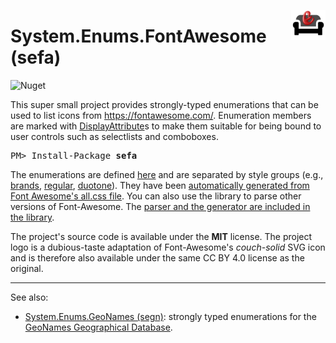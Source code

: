 <img align="right" src="https://github.com/cesarsouza/sefa/raw/master/src/Resources/sefa.png" width="55" height="48"><h1><b>S</b>ystem.<b>E</b>nums.<b>F</b>ont<b>A</b>wesome (sefa)</h1>

![Nuget](https://img.shields.io/nuget/v/sefa)

This super small project provides strongly-typed enumerations that can be used to list icons from https://fontawesome.com/. Enumeration members are marked with [DisplayAttribute](https://docs.microsoft.com/en-us/dotnet/api/system.componentmodel.dataannotations.displayattribute?view=netcore-3.1)s to make them suitable for being bound to user controls such as selectlists and comboboxes.

  <pre>PM> Install-Package <b>sefa</b></pre>

The enumerations are defined [here](https://github.com/cesarsouza/sefa/blob/master/src/FontAwesome.Generated.cs) and are separated by style groups (e.g., [brands](https://github.com/cesarsouza/sefa/blob/master/src/FontAwesomeBrands.Generated.cs), [regular](https://github.com/cesarsouza/sefa/blob/master/src/FontAwesomeRegular.Generated.cs), [duotone](https://github.com/cesarsouza/sefa/blob/master/src/FontAwesomeDuotone.Generated.cs)). They have been [automatically generated from Font Awesome's all.css file](https://github.com/cesarsouza/sefa/blob/ff85e9708c338ef0e79462e657690f556974e8d1/gen/Program.cs#L9-L21). You can also use the library to parse other versions of Font-Awesome. The [parser and the generator are included in the library](https://github.com/cesarsouza/sefa/blob/master/src/CodeGeneration/Generator.cs).

The project's source code is available under the <b>MIT</b> license. The project logo is a dubious-taste adaptation of Font-Awesome's <i>couch-solid</i> SVG icon and is therefore also available under the same CC BY 4.0 license as the original.


-----

See also:
 - [System.Enums.GeoNames (segn)](https://github.com/cesarsouza/segn): strongly typed enumerations for the [GeoNames Geographical Database](https://www.geonames.org/).
